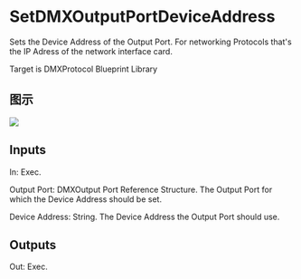 # SetDMXOutputPortDeviceAddress

Sets the Device Address of the Output Port. For networking Protocols that's the IP Adress of the network interface card.

Target is DMXProtocol Blueprint Library

## 图示

![]($-20221218-18450203.png)

## Inputs

In: Exec.

Output Port: DMXOutput Port Reference Structure. The Output Port for which the Device Address should be set.

Device Address: String. The Device Address the Output Port should use.  

## Outputs

Out: Exec.

